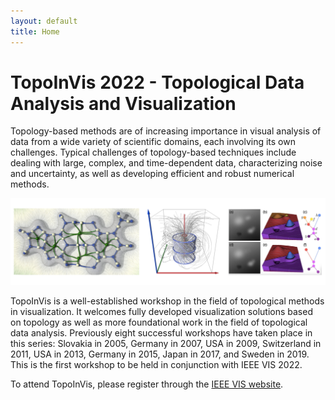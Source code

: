 ```yaml
---
layout: default
title: Home
---
```


# TopoInVis 2022 - Topological Data Analysis and Visualization

Topology-based methods are of increasing importance in visual analysis of data 
from a wide variety of scientific domains, each involving its own challenges. 
Typical challenges of topology-based techniques include dealing with large, 
complex, and time-dependent data, characterizing noise and uncertainty, as well 
as developing efficient and robust numerical methods.

<img id="teasers" src="assets/teaser.png" />

TopoInVis is a well-established workshop in the field of topological methods in 
visualization. It welcomes fully developed visualization solutions based on 
topology as well as more foundational work in the field of topological data 
analysis. Previously eight successful workshops have taken place in this series: 
Slovakia in 2005, Germany in 2007, USA in 2009, Switzerland in 2011, USA in 2013, 
Germany in 2015, Japan in 2017, and Sweden in 2019. This is the first workshop 
to be held in conjunction with IEEE VIS 2022. 

To attend TopoInVis, please register through the [IEEE VIS website](http://ieeevis.org).
